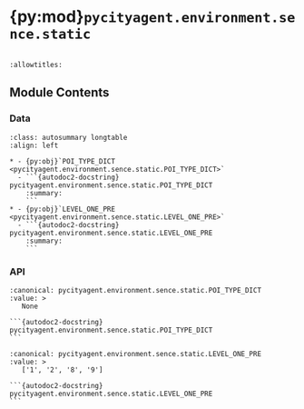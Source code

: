 # {py:mod}`pycityagent.environment.sence.static`

```{py:module} pycityagent.environment.sence.static
```

```{autodoc2-docstring} pycityagent.environment.sence.static
:allowtitles:
```

## Module Contents

### Data

````{list-table}
:class: autosummary longtable
:align: left

* - {py:obj}`POI_TYPE_DICT <pycityagent.environment.sence.static.POI_TYPE_DICT>`
  - ```{autodoc2-docstring} pycityagent.environment.sence.static.POI_TYPE_DICT
    :summary:
    ```
* - {py:obj}`LEVEL_ONE_PRE <pycityagent.environment.sence.static.LEVEL_ONE_PRE>`
  - ```{autodoc2-docstring} pycityagent.environment.sence.static.LEVEL_ONE_PRE
    :summary:
    ```
````

### API

````{py:data} POI_TYPE_DICT
:canonical: pycityagent.environment.sence.static.POI_TYPE_DICT
:value: >
   None

```{autodoc2-docstring} pycityagent.environment.sence.static.POI_TYPE_DICT
```

````

````{py:data} LEVEL_ONE_PRE
:canonical: pycityagent.environment.sence.static.LEVEL_ONE_PRE
:value: >
   ['1', '2', '8', '9']

```{autodoc2-docstring} pycityagent.environment.sence.static.LEVEL_ONE_PRE
```

````
